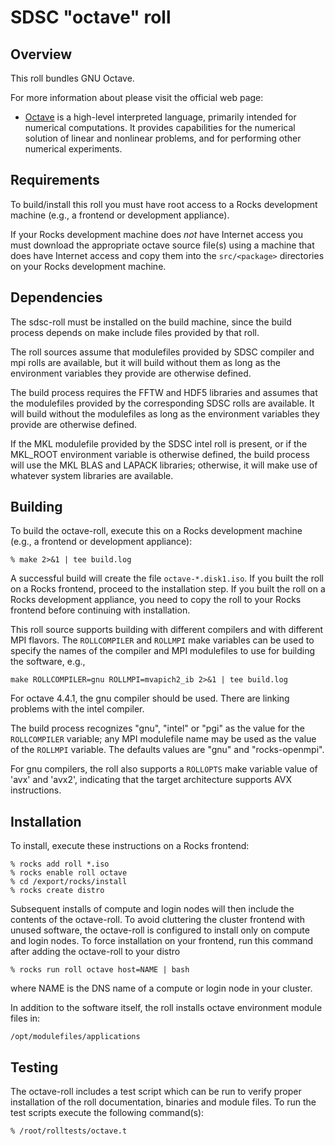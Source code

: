 # SDSC "octave" roll

## Overview

This roll bundles GNU Octave.

For more information about please visit the official web page:

- <a href="http://www.gnu.org/software/octave/" target="_blank">Octave</a> is a high-level interpreted language, primarily intended for numerical computations. It provides capabilities for the numerical solution of linear and nonlinear problems, and for performing other numerical experiments.


## Requirements

To build/install this roll you must have root access to a Rocks development
machine (e.g., a frontend or development appliance).

If your Rocks development machine does *not* have Internet access you must
download the appropriate octave source file(s) using a machine that does
have Internet access and copy them into the `src/<package>` directories on your
Rocks development machine.


## Dependencies

The sdsc-roll must be installed on the build machine, since the build process
depends on make include files provided by that roll.

The roll sources assume that modulefiles provided by SDSC compiler and mpi
rolls are available, but it will build without them as long as the environment
variables they provide are otherwise defined.

The build process requires the FFTW and HDF5 libraries and assumes that
the modulefiles provided by the corresponding SDSC rolls are available.
It will build without the modulefiles as long as the environment variables
they provide are otherwise defined.

If the MKL modulefile provided by the SDSC intel roll is present, or if the
MKL_ROOT environment variable is otherwise defined, the build process will use
the MKL BLAS and LAPACK libraries; otherwise, it will make use of whatever
system libraries are available.


## Building

To build the octave-roll, execute this on a Rocks development
machine (e.g., a frontend or development appliance):

```shell
% make 2>&1 | tee build.log
```

A successful build will create the file `octave-*.disk1.iso`.  If you built the
roll on a Rocks frontend, proceed to the installation step. If you built the
roll on a Rocks development appliance, you need to copy the roll to your Rocks
frontend before continuing with installation.

This roll source supports building with different compilers and with different
MPI flavors. The `ROLLCOMPILER` and `ROLLMPI` make variables can be used to
specify the names of the compiler and MPI modulefiles to use for building the
software, e.g.,

```shell
make ROLLCOMPILER=gnu ROLLMPI=mvapich2_ib 2>&1 | tee build.log
```

For octave 4.4.1, the gnu compiler should be used. There are linking problems with the intel compiler.

The build process recognizes "gnu", "intel" or "pgi" as the value for the
`ROLLCOMPILER` variable; any MPI modulefile name may be used as the value of
the `ROLLMPI` variable.  The defaults values are "gnu" and "rocks-openmpi".

For gnu compilers, the roll also supports a `ROLLOPTS` make variable value of
'avx' and 'avx2', indicating that the target architecture supports AVX instructions.


## Installation

To install, execute these instructions on a Rocks frontend:

```shell
% rocks add roll *.iso
% rocks enable roll octave 
% cd /export/rocks/install
% rocks create distro
```

Subsequent installs of compute and login nodes will then include the contents
of the octave-roll.  To avoid cluttering the cluster frontend with unused
software, the octave-roll is configured to install only on compute and
login nodes. To force installation on your frontend, run this command after
adding the octave-roll to your distro

```shell
% rocks run roll octave host=NAME | bash
```

where NAME is the DNS name of a compute or login node in your cluster.

In addition to the software itself, the roll installs octave environment
module files in:

```shell
/opt/modulefiles/applications
```


## Testing

The octave-roll includes a test script which can be run to verify proper
installation of the roll documentation, binaries and module files. To
run the test scripts execute the following command(s):

```shell
% /root/rolltests/octave.t 
```
